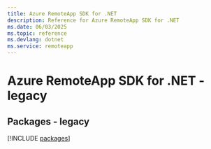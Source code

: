 ```yaml
---
title: Azure RemoteApp SDK for .NET
description: Reference for Azure RemoteApp SDK for .NET
ms.date: 06/03/2025
ms.topic: reference
ms.devlang: dotnet
ms.service: remoteapp
---
```

# Azure RemoteApp SDK for .NET - legacy
## Packages - legacy
[!INCLUDE [packages](remoteapp-index.md)]